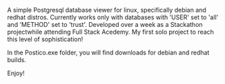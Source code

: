 A simple Postgresql database viewer for linux, specifically debian and redhat
distros. Currently works only with databases with 'USER' set to 'all' and
'METHOD' set to 'trust'. Developed over a week as a Stackathon projectwhile
attending Full Stack Acedemy. My first solo project to reach this level of
sophistication!

In the Postico.exe folder, you will find downloads for debian and redhat builds.

Enjoy!
